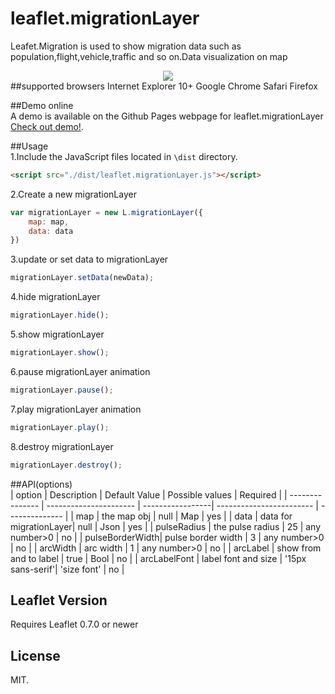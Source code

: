 # leaflet.migrationLayer
Leafet.Migration is used to show migration data such as population,flight,vehicle,traffic and so on.Data visualization on map
<div style="text-align:center" align="center">
  <img src="https://react-map.github.io/leaflet.migrationLayer/demo.gif" />
</div>     
##supported browsers
Internet Explorer 10+     
Google Chrome     
Safari    
Firefox        

##Demo online   
A demo is available on the Github Pages webpage for leaflet.migrationLayer [Check out demo!](https://react-map.github.io/leaflet.migrationLayer/).

##Usage     
1.Include the JavaScript files located in ```\dist``` directory.
```html
<script src="./dist/leaflet.migrationLayer.js"></script>
```    
2.Create a new migrationLayer
```js
var migrationLayer = new L.migrationLayer({
    map: map,
    data: data
})
```     
3.update or set data to migrationLayer
```js
migrationLayer.setData(newData);
```   
4.hide migrationLayer       
```js
migrationLayer.hide();
```   
5.show migrationLayer       
```js
migrationLayer.show();
```   
6.pause migrationLayer animation  
```js
migrationLayer.pause();
```   
7.play migrationLayer animation
```js
migrationLayer.play();
```   
8.destroy migrationLayer     
```js
migrationLayer.destroy();
```   

##API(options)   
| option          | Description            | Default Value    | Possible  values         | Required       |
| --------------- | ---------------------- | -----------------| ------------------------ | -------------- | 
| map             | the map obj            | null             | Map                      | yes            |
| data            | data for migrationLayer| null             | Json                     | yes            | 
| pulseRadius     | the pulse radius       | 25               | any number>0             | no             |
| pulseBorderWidth| pulse border width     | 3                | any number>0             | no             |
| arcWidth        | arc width              | 1                | any number>0             | no             |
| arcLabel        | show from and to label | true             | Bool                     | no             |
| arcLabelFont    | label font and size    | '15px sans-serif'| 'size font'              | no             |   

## Leaflet Version     
Requires Leaflet 0.7.0 or newer   

## License   
MIT.    